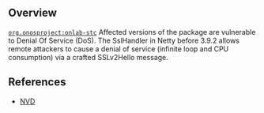 ## Overview
[`org.onosproject:onlab-stc`](http://search.maven.org/#search%7Cga%7C1%7Ca%3A%22onlab-stc%22)
Affected versions of the package are vulnerable to Denial Of Service (DoS).
The SslHandler in Netty before 3.9.2 allows remote attackers to cause a denial of service (infinite loop and CPU consumption) via a crafted SSLv2Hello message.

## References
- [NVD](https://web.nvd.nist.gov/view/vuln/detail?vulnId=CVE-2014-3488)
